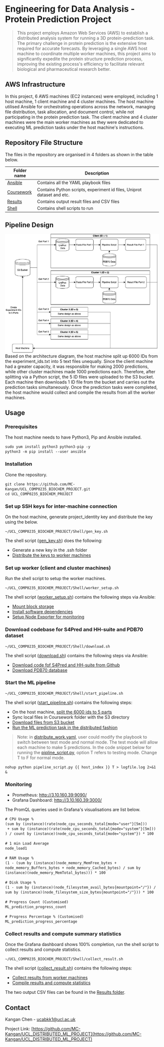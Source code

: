 
# Engineering for Data Analysis - Protein Prediction Project
> This project employs Amazon Web Services (AWS) to establish a distributed analysis system for running a 3D protein-prediction task. The primary challenge in protein prediction is the extensive time required for accurate forecasts. By leveraging a single AWS host machine to coordinate multiple worker machines, this project aims to significantly expedite the protein structure prediction process, improving the existing process's efficiency to facilitate relevant biological and pharmaceutical research better.

## AWS Infrastructure

In this project, 6 AWS machines (EC2 instances) were employed, including 1 host machine, 1 client machine and 4 cluster machines. The host machine utilised Ansible for orchestrating operations across the network, managing file distribution, task allocation, and document control, while not participating in the protein prediction task. The client machine and 4 cluster machines were the main worker machines as they were dedicated to executing ML prediction tasks under the host machine's instructions. 

## Repository File Structure
The files in the repository are organised in 4 folders as shown in the table below. 

| Folder name | Description |
|----------|----------|
| [Ansible](./Ansible/) | Contains all the YAML playbook files| 
| [Coursework](./Coursework/) | Contains Python scripts, experiment id files, Uniprot dataset and etc.| 
| [Results](./Results/) | Contains output result files and CSV files |
| [Shell](./Shell/) | Contains shell scripts to run | 

## Pipeline Design

![Architecture](./Design.png)
Based on the architecture diagram, the host machine split up 6000 IDs from the experiment_ids.txt into 5 text files unequally. Since the client machine had a greater capacity, it was responsible for making 2000 predictions, while other cluster machines made 1000 predictions each. Therefore, after splitting via a Python script, the 5 ID files were uploaded to the S3 bucket. Each machine then downloads 1 ID file from the bucket and carries out the prediction tasks simultaneously. Once the prediction tasks were completed, the host machine would collect and compile the results from all the worker machines.

## Usage
### Prerequisites
The host machine needs to have Python3, Pip and Ansible installed.

```shell
sudo yum install python3 python3-pip -y
python3 -m pip install --user ansible
```

### Installation
Clone the repository.
```shell
git clone https://github.com/MC-Kangan/UCL_COMP0235_BIOCHEM_PROJECT.git
cd UCL_COMP0235_BIOCHEM_PROJECT
```

### Set up SSH keys for inter-machine connection
On the host machine, generate project_identity key and distribute the key using the below.

```shell
~/UCL_COMP0235_BIOCHEM_PROJECT/Shell/gen_key.sh 
```
The shell script ([gen_key.sh](./Shell/gen_key.sh)) does the following:
- Generate a new key in the .ssh folder
- [Distribute the keys to worker machines](./Ansible/distribute_keys.yaml)

### Set up worker (client and cluster machines)
Run the shell script to setup the worker machines.

```shell
~/UCL_COMP0235_BIOCHEM_PROJECT/Shell/worker_setup.sh 
```
The shell script ([worker_setup.sh](./Shell/worker_setup.sh)) contains the following steps via Ansible:
- [Mount block storage](./Ansible/mount_volume.yaml)
- [Install software dependencies](./Ansible/setup.yaml)
- [Setup Node Exporter for monitoring](./Ansible/node_exporter.yaml)

### Download codebase for S4Pred and HH-suite and PDB70 dataset
```shell
~/UCL_COMP0235_BIOCHEM_PROJECT/Shell/download.sh 
```
The shell script ([download.sh](./Shell/download.sh)) contains the following steps via Ansible:
- [Download code fof S4Pred and HH-suite from Github](./Ansible/code_downloader.yaml)
- [Download PDB70 database](./Ansible/data_downloader.yaml)

### Start the ML pipeline
```shell
~/UCL_COMP0235_BIOCHEM_PROJECT/Shell/start_pipeline.sh
```
The shell script ([start_pipeline.sh](./Shell/start_pipeline.sh)) contains the following steps:
- On the host machine, [split the 6000 ids to 5 parts](./Coursework/distribute_ids.py)
- Sync local files in Coursework folder with the S3 directory
- [Download files from S3 bucket](./Ansible/s3_bucket.yaml)
- [Run the ML prediction task in the distributed fashion](./Ansible/distribute_work.yaml)

> Note: in [distribute_work.yaml](./Ansible/distribute_work.yaml), user could modify the playbook to switch between test mode and normal mode. The test mode will allow each machine to make 5 predictions. In the code snippet below for running the [pipline_script.py](./Coursework/pipeline_script.py), option T refers to testing mode. Change T to F for normal mode.
```shell
nohup python pipeline_script.py {{ host_index }} T > logfile.log 2>&1 &
```
### Monitoring
- Prometheus: http://3.10.160.39:9090/
- Grafana Dashboard: http://3.10.160.39:3000/

The PromQL queries used in Grafana's visualisations are list below.
```shell
# CPU Usage %
(sum by (instance)(rate(node_cpu_seconds_total{mode="user"}[5m])) 
 + sum by (instance)(rate(node_cpu_seconds_total{mode="system"}[5m]))
) / count by (instance)(node_cpu_seconds_total{mode="system"}) * 100

# 1 min Load Average
node_load1

# RAM Usage %
(1 - (sum by (instance)(node_memory_MemFree_bytes + node_memory_Buffers_bytes + node_memory_Cached_bytes) / sum by (instance)(node_memory_MemTotal_bytes))) * 100

# Disk Usage %
(1 - sum by (instance)(node_filesystem_avail_bytes{mountpoint="/"}) / sum by (instance)(node_filesystem_size_bytes{mountpoint="/"})) * 100

# Progress Count (Customised)
ML_prediction_progress_count

# Progress Percentage % (Customised)
ML_prediction_progress_percentage
```

### Collect results and compute summary statistics
Once the Grafana dashboard shows 100% completion, run the shell script to collect results and compute statistics.
```shell
~/UCL_COMP0235_BIOCHEM_PROJECT/Shell/collect_result.sh
```
The shell script ([collect_result.sh](./Shell/collect_result.sh)) contains the following steps:
- [Collect results from worker machines](./Ansible/collect_result.yaml)
- [Compile results and compute statistics](./Coursework/compile_results.py)

The two output CSV files can be found in the [Results folder](./Results/).



## Contact
Kangan Chen - ucabkk1@ucl.ac.uk

Project Link: [https://github.com/MC-Kangan/UCL_DISTRIBUTED_ML_PROJECT](https://github.com/MC-Kangan/UCL_DISTRIBUTED_ML_PROJECT)
